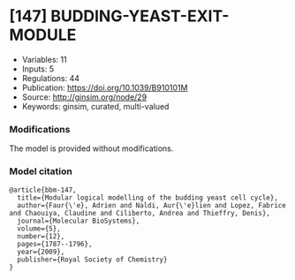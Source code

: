 # \[147\] BUDDING-YEAST-EXIT-MODULE

 - Variables: 11
 - Inputs: 5
 - Regulations: 44
 - Publication: https://doi.org/10.1039/B910101M
 - Source: http://ginsim.org/node/29
 - Keywords: ginsim, curated, multi-valued


### Modifications

The model is provided without modifications.

### Model citation

```
@article{bbm-147,
  title={Modular logical modelling of the budding yeast cell cycle},
  author={Faur{\'e}, Adrien and Naldi, Aur{\'e}lien and Lopez, Fabrice and Chaouiya, Claudine and Ciliberto, Andrea and Thieffry, Denis},
  journal={Molecular BioSystems},
  volume={5},
  number={12},
  pages={1787--1796},
  year={2009},
  publisher={Royal Society of Chemistry}
}

```

